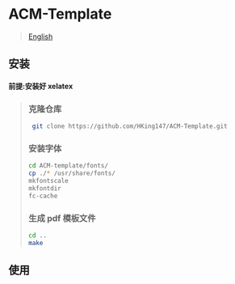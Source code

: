 # ACM-Template

> [English](./README.md)

## 安装

#### 前提:安装好 xelatex

>### 克隆仓库
> ```bash
>  git clone https://github.com/HKing147/ACM-Template.git
> ```
>### 安装字体
> ```bash
> cd ACM-template/fonts/
> cp ./* /usr/share/fonts/
> mkfontscale
> mkfontdir
> fc-cache
> ```
>### 生成 pdf 模板文件
> ```bash
> cd ..
> make
> ```

## 使用
